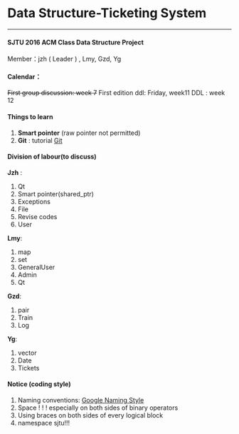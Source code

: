 # Data Structure-Ticketing System
****

#### SJTU 2016 ACM Class Data Structure Project
Member：jzh ( Leader ) , Lmy, Gzd, Yg


#### Calendar：
~~First group discussion: week 7~~
First edition ddl:  Friday, week11
DDL  :   week 12

#### Things to learn
1. **Smart pointer** (raw pointer not permitted)
2. **Git** : tutorial [Git](http://www.liaoxuefeng.com/wiki/0013739516305929606dd18361248578c67b8067c8c017b000) 

#### Division of labour(to discuss)
**Jzh** : 
1. Qt
2. Smart pointer(shared_ptr)
3. Exceptions
4. File
5. Revise codes
6. User

**Lmy**:
1. map
2. set
3. GeneralUser
4. Admin
5. Qt

**Gzd**:
1. pair
2. Train
3. Log

**Yg**:
1. vector
2. Date
3. Tickets

#### Notice (coding style)
1. Naming conventions: 
[Google Naming Style](http://zh-google-styleguide.readthedocs.io/en/latest/google-cpp-styleguide/naming/) 
2. Space ! ! !    especially on both sides of binary operators
3. Using braces on both sides of every logical block
4. namespace sjtu!!!